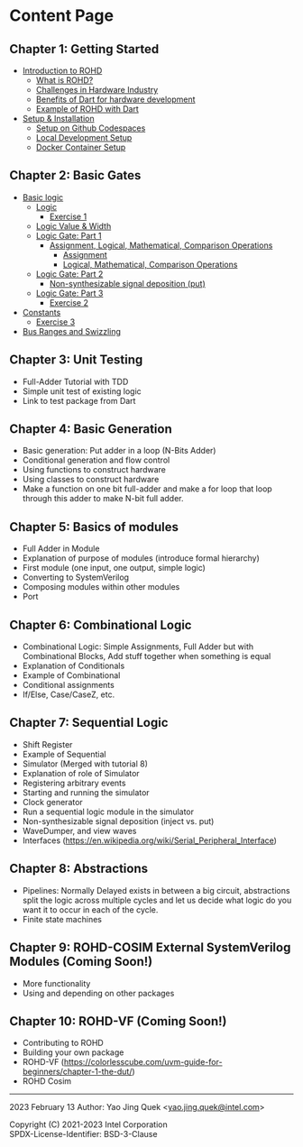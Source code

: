 # Content Page

## Chapter 1: Getting Started
- [Introduction to ROHD](./Chapter_1/00-Introduction_to_ROHD.md)
  * [What is ROHD?](./Chapter_1/00-Introduction_to_ROHD.md) 
  * [Challenges in Hardware Industry](./Chapter_1/00-Introduction_to_ROHD.md#challenges-in-hardware-industry)
  * [Benefits of Dart for hardware development](./Chapter_1/00-Introduction_to_ROHD.md#benefits-of-dart-for-hardware-development)
  * [Example of ROHD with Dart](./Chapter_1/00-Introduction_to_ROHD.md#example-of-rohd-with-dart)
- [Setup & Installation](./Chapter_1/01-Setup_Installation.md)
  * [Setup on Github Codespaces](./Chapter_1/01-Setup_Installation.md#setup-on-github-codespaces-recommended)
  * [Local Development Setup](./Chapter_1/01-Setup_Installation.md#local-development-setup)
  * [Docker Container Setup](./Chapter_1/01-Setup_Installation.md#docker-container-setup)

## Chapter 2: Basic Gates
- [Basic logic](./Chapter_2/00-Basic_Logic.md#basic-logic)
  * [Logic](./Chapter_2/00-Basic_Logic.md#logic)
    * [Exercise 1](./Chapter_2/00-Basic_Logic.md#exercise-1)
  * [Logic Value & Width](./Chapter_2/00-Basic_Logic.md#logic-value--width)
  * [Logic Gate: Part 1](./Chapter_2/00-Basic_Logic.md#logic-gate-part-1)
    * [Assignment, Logical, Mathematical, Comparison Operations](./Chapter_2/00-Basic_Logic.md#assignment-logical-mathematical-comparison-operations)
      * [Assignment](./Chapter_2/00-Basic_Logic.md#assignment)
      * [Logical, Mathematical, Comparison Operations](./Chapter_2/00-Basic_Logic.md#logical-mathematical-comparison-operations)
  * [Logic Gate: Part 2](./Chapter_2/00-Basic_Logic.md#logic-gate-part-2)
    * [Non-synthesizable signal deposition (put)](./Chapter_2/00-Basic_Logic.md#non-synthesizable-signal-deposition-put)
  * [Logic Gate: Part 3](./Chapter_2/00-Basic_Logic.md#logic-gate-part-3)
    * [Exercise 2](./Chapter_2/00-Basic_Logic.md#exercise-2)
- [Constants](./Chapter_2/00-Basic_Logic.md#constants)
  * [Exercise 3](./Chapter_2/00-Basic_Logic.md#exercise-3)
- [Bus Ranges and Swizzling](./Chapter_2/00-Basic_Logic.md#bus-ranges-and-swizzling)

## Chapter 3: Unit Testing
  * Full-Adder Tutorial with TDD
  * Simple unit test of existing logic
  * Link to test package from Dart

## Chapter 4: Basic Generation
  * Basic generation: Put adder in a loop (N-Bits Adder)
  * Conditional generation and flow control
  * Using functions to construct hardware
  * Using classes to construct hardware
  * Make a function on one bit full-adder and make a for loop that loop through this adder to make N-bit full adder.

## Chapter 5: Basics of modules
  * Full Adder in Module
  * Explanation of purpose of modules (introduce formal hierarchy)
  * First module (one input, one output, simple logic)
  * Converting to SystemVerilog
  * Composing modules within other modules
  * Port

## Chapter 6: Combinational Logic
  * Combinational Logic: Simple Assignments, Full Adder but with Combinational Blocks, Add stuff together when something is equal
  * Explanation of Conditionals
  * Example of Combinational
  * Conditional assignments
  * If/Else, Case/CaseZ, etc.

## Chapter 7: Sequential Logic
  * Shift Register
  * Example of Sequential
  * Simulator (Merged with tutorial 8)
  * Explanation of role of Simulator
  * Registering arbitrary events
  * Starting and running the simulator
  * Clock generator
  * Run a sequential logic module in the simulator
  * Non-synthesizable signal deposition (inject vs. put)
  * WaveDumper, and view waves
  * Interfaces (https://en.wikipedia.org/wiki/Serial_Peripheral_Interface)

## Chapter 8: Abstractions
  * Pipelines: Normally Delayed exists in between a big circuit, abstractions split the logic across multiple cycles and let us decide what logic do you want it to occur in each of the cycle.
  * Finite state machines

## Chapter 9: ROHD-COSIM External SystemVerilog Modules (Coming Soon!)
  * More functionality
  * Using and depending on other packages

## Chapter 10: ROHD-VF (Coming Soon!)

* Contributing to ROHD
* Building your own package
* ROHD-VF (https://colorlesscube.com/uvm-guide-for-beginners/chapter-1-the-dut/)
* ROHD Cosim

----------------
2023 February 13
Author: Yao Jing Quek <<yao.jing.quek@intel.com>>

 
Copyright (C) 2021-2023 Intel Corporation  
SPDX-License-Identifier: BSD-3-Clause